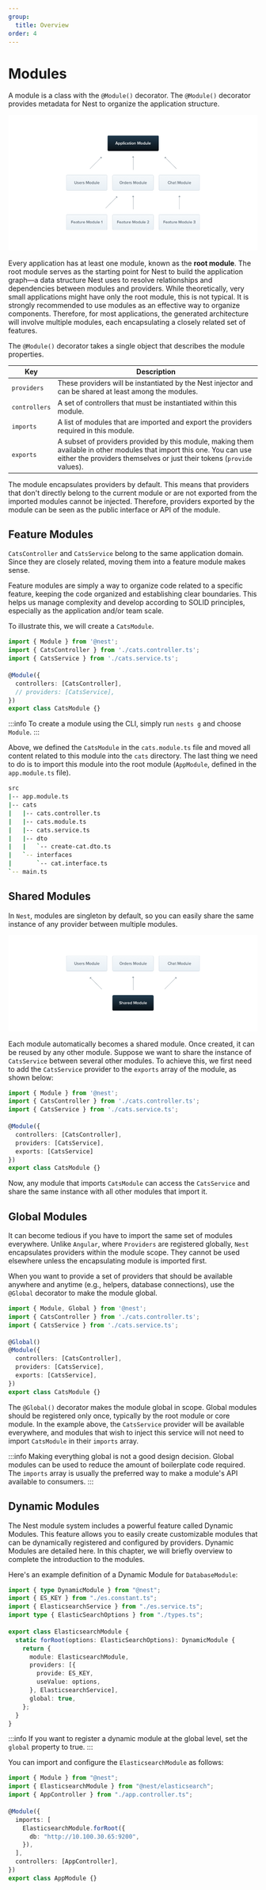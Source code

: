 ```yaml
---
group:
  title: Overview
order: 4
---
```


# Modules

A module is a class with the `@Module()` decorator. The `@Module()` decorator provides metadata for Nest to organize the application structure.

![image.png](./images/modules.png)

Every application has at least one module, known as the **root module**. The root module serves as the starting point for Nest to build the application graph—a data structure Nest uses to resolve relationships and dependencies between modules and providers. While theoretically, very small applications might have only the root module, this is not typical. It is strongly recommended to use modules as an effective way to organize components. Therefore, for most applications, the generated architecture will involve multiple modules, each encapsulating a closely related set of features.

The `@Module()` decorator takes a single object that describes the module properties.

| Key          | Description                                                |
| ------------ | ---------------------------------------------------------- |
| `providers`  | These providers will be instantiated by the Nest injector and can be shared at least among the modules. |
| `controllers`| A set of controllers that must be instantiated within this module. |
| `imports`    | A list of modules that are imported and export the providers required in this module. |
| `exports`    | A subset of providers provided by this module, making them available in other modules that import this one. You can use either the providers themselves or just their tokens (`provide` values). |

The module encapsulates providers by default. This means that providers that don't directly belong to the current module or are not exported from the imported modules cannot be injected. Therefore, providers exported by the module can be seen as the public interface or API of the module.

## Feature Modules

`CatsController` and `CatsService` belong to the same application domain. Since they are closely related, moving them into a feature module makes sense.

Feature modules are simply a way to organize code related to a specific feature, keeping the code organized and establishing clear boundaries. This helps us manage complexity and develop according to SOLID principles, especially as the application and/or team scale.

To illustrate this, we will create a `CatsModule`.

```typescript
import { Module } from '@nest';
import { CatsController } from './cats.controller.ts';
import { CatsService } from './cats.service.ts';

@Module({
  controllers: [CatsController],
  // providers: [CatsService],
})
export class CatsModule {}
```

:::info
To create a module using the CLI, simply run `nests g` and choose `Module`.
:::

Above, we defined the `CatsModule` in the `cats.module.ts` file and moved all content related to this module into the `cats` directory. The last thing we need to do is to import this module into the root module (`AppModule`, defined in the `app.module.ts` file).


```bash
src
|-- app.module.ts
|-- cats
|   |-- cats.controller.ts
|   |-- cats.module.ts
|   |-- cats.service.ts
|   |-- dto
|   |   `-- create-cat.dto.ts
|   `-- interfaces
|       `-- cat.interface.ts
`-- main.ts
```

## Shared Modules

In `Nest`, modules are singleton by default, so you can easily share the same instance of any provider between multiple modules.

![share](./images/modules-share.png)

Each module automatically becomes a shared module. Once created, it can be reused by any other module. Suppose we want to share the instance of `CatsService` between several other modules. To achieve this, we first need to add the `CatsService` provider to the `exports` array of the module, as shown below:

```typescript
import { Module } from '@nest';
import { CatsController } from './cats.controller.ts';
import { CatsService } from './cats.service.ts';

@Module({
  controllers: [CatsController],
  providers: [CatsService],
  exports: [CatsService]
})
export class CatsModule {}
```

Now, any module that imports `CatsModule` can access the `CatsService` and share the same instance with all other modules that import it.

## Global Modules

It can become tedious if you have to import the same set of modules everywhere. Unlike `Angular`, where `Providers` are registered globally, `Nest` encapsulates providers within the module scope. They cannot be used elsewhere unless the encapsulating module is imported first.

When you want to provide a set of providers that should be available anywhere and anytime (e.g., helpers, database connections), use the `@Global` decorator to make the module global.

```typescript
import { Module, Global } from '@nest';
import { CatsController } from './cats.controller.ts';
import { CatsService } from './cats.service.ts';

@Global()
@Module({
  controllers: [CatsController],
  providers: [CatsService],
  exports: [CatsService],
})
export class CatsModule {}
```

The `@Global()` decorator makes the module global in scope. Global modules should be registered only once, typically by the root module or core module. In the example above, the `CatsService` provider will be available everywhere, and modules that wish to inject this service will not need to import `CatsModule` in their `imports` array.

:::info
Making everything global is not a good design decision. Global modules can be used to reduce the amount of boilerplate code required. The `imports` array is usually the preferred way to make a module's API available to consumers.
:::

## Dynamic Modules

The Nest module system includes a powerful feature called Dynamic Modules. This feature allows you to easily create customizable modules that can be dynamically registered and configured by providers. Dynamic Modules are detailed here. In this chapter, we will briefly overview to complete the introduction to the modules.

Here's an example definition of a Dynamic Module for `DatabaseModule`:

```typescript
import { type DynamicModule } from "@nest";
import { ES_KEY } from "./es.constant.ts";
import { ElasticsearchService } from "./es.service.ts";
import type { ElasticSearchOptions } from "./types.ts";

export class ElasticsearchModule {
  static forRoot(options: ElasticSearchOptions): DynamicModule {
    return {
      module: ElasticsearchModule,
      providers: [{
        provide: ES_KEY,
        useValue: options,
      }, ElasticsearchService],
      global: true,
    };
  }
}
```

:::info
If you want to register a dynamic module at the global level, set the `global` property to true.
:::

You can import and configure the `ElasticsearchModule` as follows:

```typescript
import { Module } from "@nest";
import { ElasticsearchModule } from "@nest/elasticsearch";
import { AppController } from "./app.controller.ts";

@Module({
  imports: [
    ElasticsearchModule.forRoot({
      db: "http://10.100.30.65:9200",
    }),
  ],
  controllers: [AppController],
})
export class AppModule {}
```
